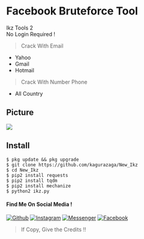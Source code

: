 # Facebook Bruteforce Tool
Ikz Tools 2<br>No Login Required !
> Crack With Email
- Yahoo
- Gmail
- Hotmail
> Crack With Number Phone
- All Country

## Picture

<img src="https://github.com/Kagurazaga/New_Ikz/blob/master/Screenshot_2020-09-03-13-27-44-183_com.termux.png">

## Install
```
$ pkg update && pkg upgrade
$ git clone https://github.com/kagurazaga/New_Ikz
$ cd New_Ikz
$ pip2 install requests
$ pip2 install tqdm
$ pip2 install mechanize
$ python2 ikz.py
```

#### Find Me On Social Media !


[![Github](https://img.shields.io/badge/Github-Kagurazaga-green?style=for-the-badge&logo=github)](https://github.com/kagurazaga)
[![Instagram](https://img.shields.io/badge/Instagram-kz__206-yellow?style=for-the-badge&logo=instagram)](https://www.instagram.com/kz_206/)
[![Messenger](https://img.shields.io/badge/Massenger-NsaaLvd-blue?style=for-the-badge&logo=messenger)](https://m.me/nsaa00xd)
[![Facebook](https://img.shields.io/badge/Facebook-BagasKurniawanEx-red?style=for-the-badge&logo=facebook)](https://m.facebook.com/nsaa00xd)
> If Copy, Give the Credits !!
